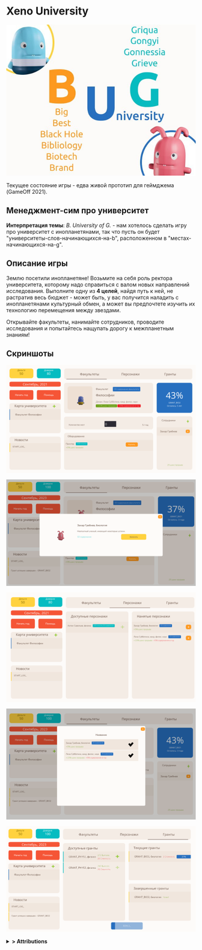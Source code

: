 # **Xeno University**

![title](https://raw.githubusercontent.com/VoidDruid/GameOff2021/master/_brand/banner.jpeg)

Текущее состояние игры - едва живой прототип для геймджема (GameOff 2021).

## Менеджмент-сим про университет

**Интерпретация темы**: *B. University of G.* - нам хотелось сделать игру про университет с инопланетянами, так что пусть он будет "университеты-слов-начинающихся-на-b", расположенном в "местах-начинающихся-на-g".

## Описание игры

Землю посетили инопланетяне! Возьмите на себя роль ректора университета, которому надо справиться с валом новых направлений исследования. Выполните одну из **4 целей**, найдя путь к ней, не растратив весь бюджет - может быть, у вас получится наладить с инопланетянами культурный обмен, а может вы предпочтете изучить их технологию перемещения между звездами.

Открывайте факультеты, нанимайте сотрудников, проводите исследования и попытайтесь нащупать дорогу к межпланетным знаниям!

## Скриншоты

![faculty](https://raw.githubusercontent.com/VoidDruid/GameOff2021/master/_brand/screenshots/GameOff2021/faculty.png)

![detail](https://raw.githubusercontent.com/VoidDruid/GameOff2021/master/_brand/screenshots/GameOff2021/detail.png)

![characters](https://raw.githubusercontent.com/VoidDruid/GameOff2021/master/_brand/screenshots/GameOff2021/characters.png)

![choice](https://raw.githubusercontent.com/VoidDruid/GameOff2021/master/_brand/screenshots/GameOff2021/choice.png)

![grants](https://raw.githubusercontent.com/VoidDruid/GameOff2021/master/_brand/screenshots/GameOff2021/grants.png)

<details>
  <summary><b>> Attributions</b></summary>
  <ul>
    <li><i>Icons made by <a href="https://www.freepik.com">Freepik</a></i> from <a href="https://www.flaticon.com/">Flaticon</a></li>
    <li><a href="https://kenney.nl/assets">kenney.nl</a></li>
    <li><a href="https://freesound.org">freesoud.org</a></li>
  </ul>
</details>
